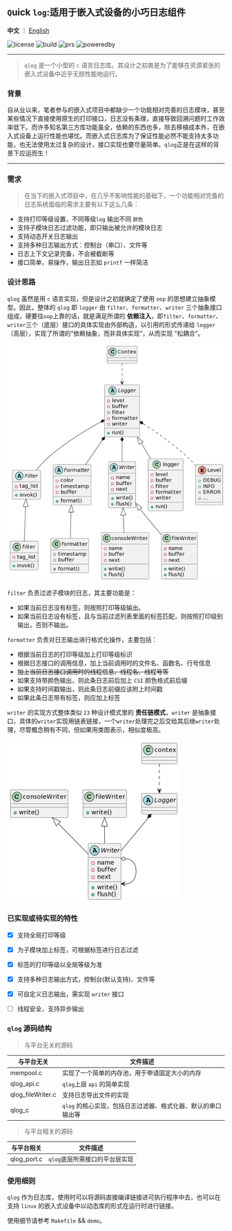 ## `Q`uick `log`:适用于嵌入式设备的小巧日志组件

**中文** ｜ [English](README_EN.md)  

![license](https://img.shields.io/badge/license-MIT-orange)
![build](https://img.shields.io/badge/build-passing-brightgreen)
![prs](https://img.shields.io/badge/PRs-welcome-brightgreen)
![poweredby](https://img.shields.io/badge/powered%20by-qufeiyan-red)

---
>`qlog` 是一个小型的 `c` 语言日志库。其设计之初衷是为了能够在资源紧张的嵌入式设备中近乎无损性能地运行。

### 背景 
自从业以来，笔者参与的嵌入式项目中都缺少一个功能相对完善的日志模块，甚至某些情况下直接使用原生的打印接口，日志没有条理，直接导致回溯问题时工作效率低下。而许多知名第三方库功能虽全，依赖的东西也多，除去移植成本外，在嵌入式设备上运行性能也堪忧。而嵌入式日志库为了保证性能必然不能支持太多功能，也无法使用太过复杂的设计，接口实现也要尽量简单。`qlog`正是在这样的背景下应运而生！  

---

### 需求

> 在当下的嵌入式项目中，在几乎不影响性能的基础下，一个功能相对完备的日志系统面临的需求主要有以下这么几条：
- 支持打印等级设置，不同等级`log` 输出不同 `颜色`
- 支持子模块日志过滤功能，即只输出被允许的模块日志
- 支持动态开关日志输出
- 支持多种日志输出方式：控制台（串口）、文件等
- 日志上下文记录完备，不会被截断等
- 接口简单，易操作，输出日志如 `printf` 一样简洁

### 设计思路

`qlog` 虽然是用 `c` 语言实现，但是设计之初就确定了使用 `oop` 的思想建立抽象模型。因此，整体的 `qlog` 即 `logger` 由 `filter`、`formatter`、`writer` 三个抽象接口组成，硬要往`oop`上靠的话，就是满足所谓的 **依赖注入**，即`filter`、`formatter`、`writer`三个（底层）接口的具体实现由外部构造，以引用的形式传递给 `logger`（高层），实现了所谓的“依赖抽象，而非具体实现”，从而实现 “松耦合”。

![logger.uml](./assets/logger.png)

`filter` 负责过滤子模块的日志，其主要功能是：
- 如果当前日志没有标签，则按照打印等级输出。
- 如果当前日志设有标签，且与当前过滤列表里面的标签匹配，则按照打印级别输出，否则不输出。

`formatter` 负责对日志输出进行格式化操作，主要包括：
- 根据当前日志的打印等级加上打印等级标识
- 根据日志接口的调用信息，加上当前调用时的文件名、函数名、行号信息
- ~~加上当前日志接口调用时的线程信息、线程名、线程号等~~
- 如果支持带颜色输出，则此条日志前后加上 `CSI` 颜色格式前后缀
- 如果支持时间戳输出，则此条日志前缀应该附上时间戳
- 如果此条日志带有标签，则应加上标签

`writer` 的实现方式整体类似 `23` 种设计模式里的 **责任链模式**，`writer` 是抽象接口，具体的`writer`实现用链表链接，一个`writer`处理完之后交给其后继`writer`处理，尽管概念稍有不同，但如果用类图表示，相似度极高。

![writer](./assets/writer.png)


### 已实现或待实现的特性
- [x] 支持全局打印等级
- [x] 为子模块加上标签，可根据标签进行日志过滤
- [x] 标签的打印等级以全局等级为准
- [x] 支持多种日志输出方式，控制台(默认支持)、文件等
- [x] 可自定义日志输出，需实现 `writer` 接口
- [ ] 线程安全，支持异步输出


### `qlog` 源码结构

> 与平台无关的源码

|与平台无关 | 文件描述 |
|--|--|
| mempool.c | 实现了一个简单的内存池，用于申请固定大小的内存|
|qlog_api.c| `qlog`上层 `api` 的简单实现|
|qlog_fileWriter.c|支持日志导出文件的实现|
|qlog_c| `qlog` 的核心实现，包括日志过滤器、格式化器、默认的串口输出等|

>与平台相关的源码

|与平台相关 | 文件描述 |
|--|--|
|qlog_port.c| `qlog`底层所需接口的平台层实现|


### 使用细则
`qlog` 作为日志库，使用时可以将源码直接编译链接进可执行程序中去，也可以在支持 `linux` 的嵌入式设备中以动态库的形式在运行时进行链接。

使用细节请参考 `Makefile` && `demo`。







